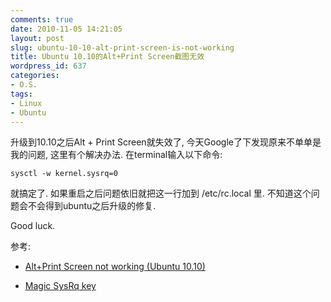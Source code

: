 ```yaml
---
comments: true
date: 2010-11-05 14:21:05
layout: post
slug: ubuntu-10-10-alt-print-screen-is-not-working
title: Ubuntu 10.10的Alt+Print Screen截图无效
wordpress_id: 637
categories:
- O.S.
tags:
- Linux
- Ubuntu
---
```


升级到10.10之后Alt + Print Screen就失效了, 今天Google了下发现原来不单单是我的问题, 这里有个解决办法. 在terminal输入以下命令:



    
    sysctl -w kernel.sysrq=0




就搞定了. 如果重启之后问题依旧就把这一行加到 /etc/rc.local 里. 不知道这个问题会不会得到ubuntu之后升级的修复.




Good luck.




参考:





	
  * [Alt+Print Screen not working (Ubuntu 10.10)](http://www.virtualhelp.me/linux/212-altprint-screen-not-working-ubuntu-1010)

	
  * [Magic SysRq key](http://en.wikipedia.org/wiki/Reisub)


